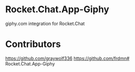 # Rocket.Chat.App-Giphy
giphy.com integration for Rocket.Chat

# Contributors
https://github.com/graywolf336
https://github.com/frdmn# Rocket.Chat.App-Giphy
